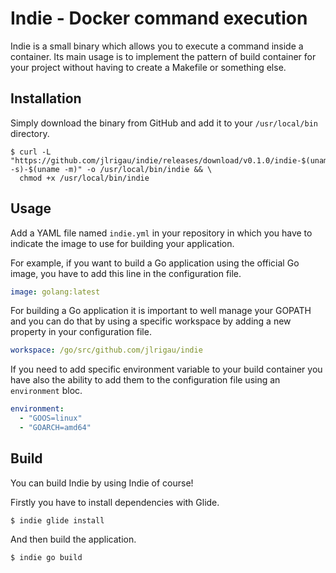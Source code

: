 # Indie - Docker command execution

Indie is a small binary which allows you to execute a command inside a container. Its main usage is to implement
the pattern of build container for your project without having to create a Makefile or something else.

## Installation

Simply download the binary from GitHub and add it to your `/usr/local/bin` directory.

```shell
$ curl -L "https://github.com/jlrigau/indie/releases/download/v0.1.0/indie-$(uname -s)-$(uname -m)" -o /usr/local/bin/indie && \
  chmod +x /usr/local/bin/indie
```

## Usage

Add a YAML file named `indie.yml` in your repository in which you have to indicate the image to use for building
your application.

For example, if you want to build a Go application using the official Go image, you have to add this line
in the configuration file.

```yaml
image: golang:latest
```

For building a Go application it is important to well manage your GOPATH and you can do that by using a
specific workspace by adding a new property in your configuration file.

```yaml
workspace: /go/src/github.com/jlrigau/indie
```

If you need to add specific environment variable to your build container you have also the ability to add them to the
configuration file using an `environment` bloc.

```yaml
environment:
  - "GOOS=linux"
  - "GOARCH=amd64"
```

## Build

You can build Indie by using Indie of course!

Firstly you have to install dependencies with Glide.
 
```shell
$ indie glide install
```

And then build the application.
 
```shell
$ indie go build
```